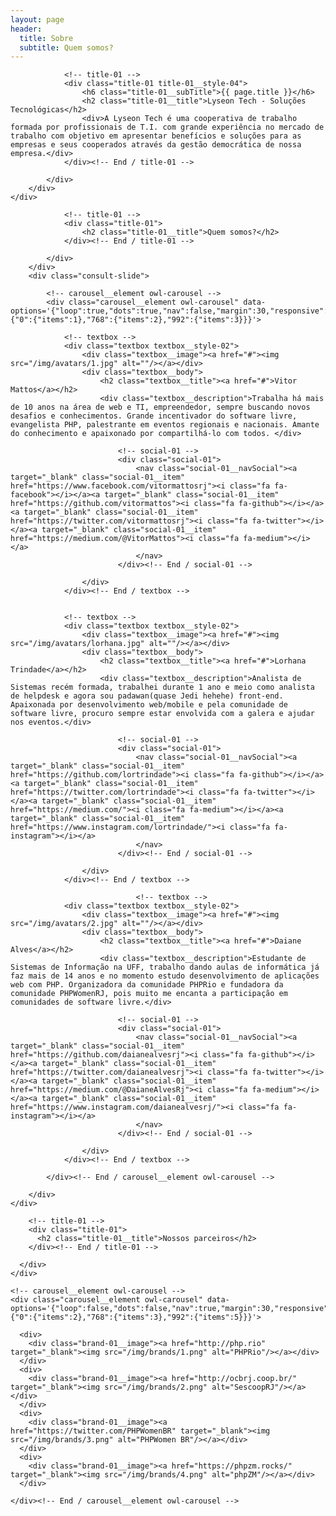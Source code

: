 ```yaml
---
layout: page
header:
  title: Sobre
  subtitle: Quem somos?
---
```


<!-- Section -->
<section class="md-section">
	<div class="container">
		<div class="row">
			<div class="col-lg-10 col-xl-8 offset-0 offset-sm-0 offset-md-0 offset-lg-1 offset-xl-2 ">
				
				<!-- title-01 -->
				<div class="title-01 title-01__style-04">
					<h6 class="title-01__subTitle">{{ page.title }}</h6>
					<h2 class="title-01__title">Lyseon Tech - Soluções Tecnológicas</h2>
					<div>A Lyseon Tech é uma cooperativa de trabalho formada por profissionais de T.I. com grande experiência no mercado de trabalho com objetivo em apresentar benefícios e soluções para as empresas e seus cooperados através da gestão democrática de nossa empresa.</div>
				</div><!-- End / title-01 -->
				
			</div>
		</div>
	</div>
</section>
<!-- End / Section -->




<!-- Our Advisors-->

<!-- Section -->
<section class="md-section" style="padding-bottom:0;">
	<div class="container">
		<div class="row">
			<div class="col-md-8 col-lg-8 offset-0 offset-sm-0 offset-md-2 offset-lg-2 ">
				
				<!-- title-01 -->
				<div class="title-01">
					<h2 class="title-01__title">Quem somos?</h2>
				</div><!-- End / title-01 -->
				
			</div>
		</div>
		<div class="consult-slide">
			
			<!-- carousel__element owl-carousel -->
			<div class="carousel__element owl-carousel" data-options='{"loop":true,"dots":true,"nav":false,"margin":30,"responsive":{"0":{"items":1},"768":{"items":2},"992":{"items":3}}}'>
				
				<!-- textbox -->
				<div class="textbox textbox__style-02">
					<div class="textbox__image"><a href="#"><img src="/img/avatars/1.jpg" alt=""/></a></div>
					<div class="textbox__body">
						<h2 class="textbox__title"><a href="#">Vitor Mattos</a></h2>
						<div class="textbox__description">Trabalha há mais de 10 anos na área de web e TI, empreendedor, sempre buscando novos desafios e conhecimentos. Grande incentivador do software livre, evangelista PHP, palestrante em eventos regionais e nacionais. Amante do conhecimento e apaixonado por compartilhá-lo com todos. </div>
							
							<!-- social-01 -->
							<div class="social-01">
								<nav class="social-01__navSocial"><a target="_blank" class="social-01__item" href="https://www.facebook.com/vitormattosrj"><i class="fa fa-facebook"></i></a><a target="_blank" class="social-01__item" href="https://github.com/vitormattos"><i class="fa fa-github"></i></a><a target="_blank" class="social-01__item" href="https://twitter.com/vitormattosrj"><i class="fa fa-twitter"></i></a><a target="_blank" class="social-01__item" href="https://medium.com/@VitorMattos"><i class="fa fa-medium"></i></a>
								</nav>
							</div><!-- End / social-01 -->
							
					</div>
				</div><!-- End / textbox -->
				
				
				<!-- textbox -->
				<div class="textbox textbox__style-02">
					<div class="textbox__image"><a href="#"><img src="/img/avatars/lorhana.jpg" alt=""/></a></div>
					<div class="textbox__body">
						<h2 class="textbox__title"><a href="#">Lorhana Trindade</a></h2>
						<div class="textbox__description">Analista de Sistemas recém formada, trabalhei durante 1 ano e meio como analista de helpdesk e agora sou padawan(quase Jedi hehehe) front-end. Apaixonada por desenvolvimento web/mobile e pela comunidade de software livre, procuro sempre estar envolvida com a galera e ajudar nos eventos.</div>
							
							<!-- social-01 -->
							<div class="social-01">
								<nav class="social-01__navSocial"><a target="_blank" class="social-01__item" href="https://github.com/lortrindade"><i class="fa fa-github"></i></a><a target="_blank" class="social-01__item" href="https://twitter.com/lortrindade"><i class="fa fa-twitter"></i></a><a target="_blank" class="social-01__item" href="https://medium.com/"><i class="fa fa-medium"></i></a><a target="_blank" class="social-01__item" href="https://www.instagram.com/lortrindade/"><i class="fa fa-instagram"></i></a>
                                </nav>
							</div><!-- End / social-01 -->
							
					</div>
				</div><!-- End / textbox -->

								<!-- textbox -->
				<div class="textbox textbox__style-02">
					<div class="textbox__image"><a href="#"><img src="/img/avatars/2.jpg" alt=""/></a></div>
					<div class="textbox__body">
						<h2 class="textbox__title"><a href="#">Daiane Alves</a></h2>
						<div class="textbox__description">Estudante de Sistemas de Informação na UFF, trabalho dando aulas de informática já faz mais de 14 anos e no momento estudo desenvolvimento de aplicações web com PHP. Organizadora da comunidade PHPRio e fundadora da comunidade PHPWomenRJ, pois muito me encanta a participação em comunidades de software livre.</div>
							
							<!-- social-01 -->
							<div class="social-01">
								<nav class="social-01__navSocial"><a target="_blank" class="social-01__item" href="https://github.com/daianealvesrj"><i class="fa fa-github"></i></a><a target="_blank" class="social-01__item" href="https://twitter.com/daianealvesrj"><i class="fa fa-twitter"></i></a><a target="_blank" class="social-01__item" href="https://medium.com/@DaianeAlvesRj"><i class="fa fa-medium"></i></a><a target="_blank" class="social-01__item" href="https://www.instagram.com/daianealvesrj/"><i class="fa fa-instagram"></i></a>
                                </nav>
							</div><!-- End / social-01 -->
							
					</div>
				</div><!-- End / textbox -->	

			</div><!-- End / carousel__element owl-carousel -->
			
		</div>
	</div>
</section>
<!-- End / Section -->

<!-- Our partner-->

<!-- Section -->
<section class="md-section">
  <div class="container">
    <div class="row">
      <div class="col-md-8 col-lg-8 offset-0 offset-sm-0 offset-md-2 offset-lg-2 ">
        
        <!-- title-01 -->
        <div class="title-01">
          <h2 class="title-01__title">Nossos parceiros</h2>
        </div><!-- End / title-01 -->
        
      </div>
    </div>
    
    <!-- carousel__element owl-carousel -->
    <div class="carousel__element owl-carousel" data-options='{"loop":false,"dots":false,"nav":true,"margin":30,"responsive":{"0":{"items":2},"768":{"items":3},"992":{"items":5}}}'>
      
      <div>
        <div class="brand-01__image"><a href="http://php.rio" target="_blank"><img src="/img/brands/1.png" alt="PHPRio"/></a></div>
      </div>
      <div>
        <div class="brand-01__image"><a href="http://ocbrj.coop.br/" target="_blank"><img src="/img/brands/2.png" alt="SescoopRJ"/></a></div>
      </div>
      <div>
        <div class="brand-01__image"><a href="https://twitter.com/PHPWomenBR" target="_blank"><img src="/img/brands/3.png" alt="PHPWomen BR"/></a></div>
      </div>
      <div>
        <div class="brand-01__image"><a href="https://phpzm.rocks/" target="_blank"><img src="/img/brands/4.png" alt="phpZM"/></a></div>
      </div>
      
    </div><!-- End / carousel__element owl-carousel -->
    
  </div>
</section>
<!-- End / Section -->
